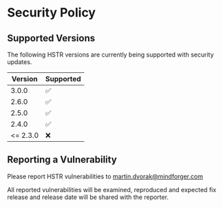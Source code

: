 # Security Policy

## Supported Versions

The following HSTR versions are currently being supported with security updates.

| Version  | Supported          |
| -------- | ------------------ |
| 3.0.0    | :white_check_mark: |
| 2.6.0    | :white_check_mark: |
| 2.5.0    | :white_check_mark: |
| 2.4.0    | :white_check_mark: |
| <= 2.3.0 | :x:                |

## Reporting a Vulnerability

Please report HSTR vulnerabilities to
[martin.dvorak@mindforger.com](martin.dvorak@mindforger.com)

All reported vulnerabilities will be examined, reproduced and
expected fix release and release date will be shared with
the reporter.
